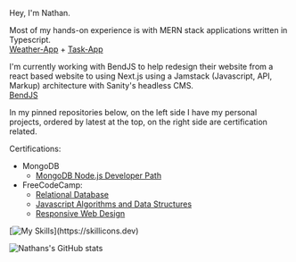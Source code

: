 Hey, I'm Nathan. 

Most of my hands-on experience is with MERN stack applications written in Typescript.<br> 
[Weather-App](https://github.com/nslee333/Weather-App) + [Task-App](https://github.com/nslee333/Task-App)

I'm currently working with BendJS to help redesign their website from a react based website to using Next.js using a Jamstack (Javascript, API, Markup) architecture with Sanity's headless CMS. <br>
[BendJS](https://github.com/BendJS/simple-website/tree/nextjs)

In my pinned repositories below, on the left side I have my personal projects, ordered by latest at the top, on the right side are certification related.

Certifications:<br>
- MongoDB
  - [MongoDB Node.js Developer Path](https://learn.mongodb.com/c/pxiuuIfSS1-3V-KKy9wzRg)
- FreeCodeCamp:
  - [Relational Database](https://www.freecodecamp.org/certification/nslee333/relational-database-v8)
  - [Javascript Algorithms and Data Structures](https://www.freecodecamp.org/certification/nslee333/javascript-algorithms-and-data-structures)
  - [Responsive Web Design](https://www.freecodecamp.org/certification/nslee333/responsive-web-design)

[![My Skills](https://skillicons.dev/icons?i=ts,js,express,mongodb,postgres,react,next,bash,solidity,linux,git,nodejs,)](https://skillicons.dev)

![Nathans's GitHub stats](https://github-readme-stats.vercel.app/api?username=nslee333&show_icons=true&theme=chartreuse-dark)
